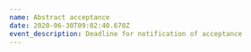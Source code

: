 ```yaml
---
name: Abstract acceptance
date: 2020-06-30T09:02:40.670Z
event_description: Deadline for notification of acceptance
---
```


